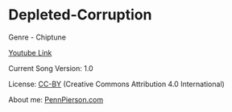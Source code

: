 # Depleted-Corruption
Genre - Chiptune

[Youtube Link](https://www.youtube.com/watch?v=kX6_w3NMLeo&index=41&list=PLye9mcKwe2zy3KW8uK_3F7HVMjJjdqSqU)

Current Song Version: 1.0

License: [CC-BY](http://creativecommons.org/licenses/by/4.0/) (Creative Commons Attribution 4.0 International)

About me: [PennPierson.com](http://pennpierson.com/)